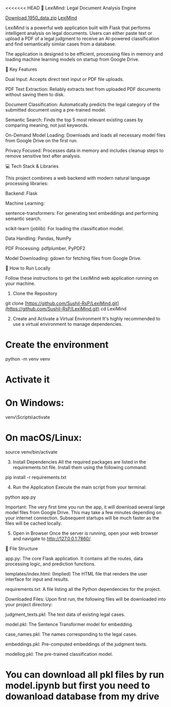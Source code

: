 <<<<<<< HEAD
🧠 LexiMind: Legal Document Analysis Engine

[Download 1950_data.zip](https://drive.google.com/file/d/1srTT31jDVDEEqya8iFTNAB67MVS7DZz-/view?usp=sharing)
[LexiMind](https://huggingface.co/spaces/Sushil-RsP/LexiMind)

LexiMind is a powerful web application built with Flask that performs intelligent analysis on legal documents. Users can either paste text or upload a PDF of a legal judgment to receive an AI-powered classification and find semantically similar cases from a database.

The application is designed to be efficient, processing files in memory and loading machine learning models on startup from Google Drive.

🌟 Key Features

Dual Input: Accepts direct text input or PDF file uploads.

PDF Text Extraction: Reliably extracts text from uploaded PDF documents without saving them to disk.

Document Classification: Automatically predicts the legal category of the submitted document using a pre-trained model.

Semantic Search: Finds the top 5 most relevant existing cases by comparing meaning, not just keywords.

On-Demand Model Loading: Downloads and loads all necessary model files from Google Drive on the first run.

Privacy Focused: Processes data in memory and includes cleanup steps to remove sensitive text after analysis.

💻 Tech Stack & Libraries

This project combines a web backend with modern natural language processing libraries:

Backend: Flask

Machine Learning:

sentence-transformers: For generating text embeddings and performing semantic search.

scikit-learn (joblib): For loading the classification model.

Data Handling: Pandas, NumPy

PDF Processing: pdfplumber, PyPDF2

Model Downloading: gdown for fetching files from Google Drive.

🚀 How to Run Locally

Follow these instructions to get the LexiMind web application running on your machine.

1. Clone the Repository

git clone [https://github.com/Sushil-RsP/LexiMind.git](https://github.com/Sushil-RsP/LexiMind.git)
cd LexiMind


2. Create and Activate a Virtual Environment
It's highly recommended to use a virtual environment to manage dependencies.

# Create the environment
python -m venv venv

# Activate it
# On Windows:
venv\Scripts\activate
# On macOS/Linux:
source venv/bin/activate


3. Install Dependencies
All the required packages are listed in the requirements.txt file. Install them using the following command:

pip install -r requirements.txt


4. Run the Application
Execute the main script from your terminal:

python app.py


Important: The very first time you run the app, it will download several large model files from Google Drive. This may take a few minutes depending on your internet connection. Subsequent startups will be much faster as the files will be cached locally.

5. Open in Browser
Once the server is running, open your web browser and navigate to http://127.0.0.1:7860/.

📁 File Structure

app.py: The core Flask application. It contains all the routes, data processing logic, and prediction functions.

templates/index.html: (Implied) The HTML file that renders the user interface for input and results.

requirements.txt: A file listing all the Python dependencies for the project.

Downloaded Files: Upon first run, the following files will be downloaded into your project directory:

judgment_texts.pkl: The text data of existing legal cases.

model.pkl: The Sentence Transformer model for embedding.

case_names.pkl: The names corresponding to the legal cases.

embeddings.pkl: Pre-computed embeddings of the judgment texts.

modellog.pkl: The pre-trained classification model.

# You can download all pkl files by run model.ipynb but first you need to dowanload database from my drive

